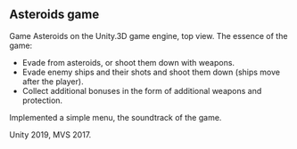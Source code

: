 ## Asteroids game

Game Asteroids on the Unity.3D game engine, top view. The essence of the game:
- Evade from asteroids, or shoot them down with weapons.
- Evade enemy ships and their shots and shoot them down (ships
move after the player).
- Collect additional bonuses in the form of additional weapons and protection.

Implemented a simple menu, the soundtrack of the game.

Unity 2019, MVS 2017.
